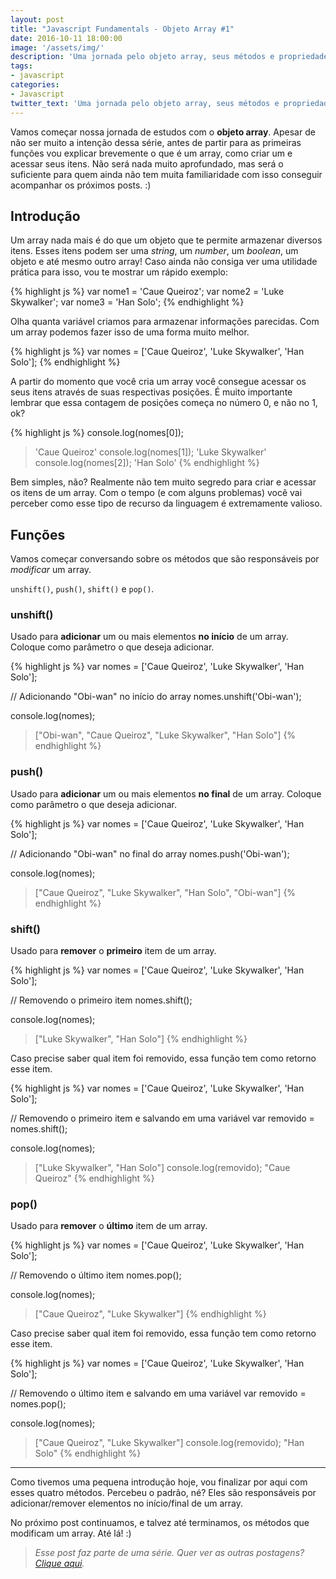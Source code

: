 ```yaml
---
layout: post
title: "Javascript Fundamentals - Objeto Array #1"
date: 2016-10-11 18:00:00
image: '/assets/img/'
description: 'Uma jornada pelo objeto array, seus métodos e propriedades.'
tags:
- javascript
categories:
- Javascript
twitter_text: 'Uma jornada pelo objeto array, seus métodos e propriedades.'
---
```


Vamos começar nossa jornada de estudos com o **objeto array**. Apesar de não ser muito a intenção dessa série, antes de partir para as primeiras funções vou explicar brevemente o que é um array, como criar um e acessar seus itens. Não será nada muito aprofundado, mas será o suficiente para quem ainda não tem muita familiaridade com isso conseguir acompanhar os próximos posts. :)

## Introdução

Um array nada mais é do que um objeto que te permite armazenar diversos itens. Esses itens podem ser uma _string_, um _number_, um _boolean_, um objeto e até mesmo outro array! Caso ainda não consiga ver uma utilidade prática para isso, vou te mostrar um rápido exemplo:

{% highlight js %}
var nome1 = 'Caue Queiroz';
var nome2 = 'Luke Skywalker';
var nome3 = 'Han Solo';
{% endhighlight %}

Olha quanta variável criamos para armazenar informações parecidas. Com um array podemos fazer isso de uma forma muito melhor.

{% highlight js %}
var nomes = ['Caue Queiroz', 'Luke Skywalker', 'Han Solo'];
{% endhighlight %}

A partir do momento que você cria um array você consegue acessar os seus itens através de suas respectivas posições. É muito importante lembrar que essa contagem de posições começa no número 0, e não no 1, ok?

{% highlight js %}
console.log(nomes[0]);
> 'Caue Queiroz'
console.log(nomes[1]);
> 'Luke Skywalker'
console.log(nomes[2]);
> 'Han Solo'
{% endhighlight %}

Bem simples, não? Realmente não tem muito segredo para criar e acessar os itens de um array. Com o tempo (e com alguns problemas) você vai perceber como esse tipo de recurso da linguagem é extremamente valioso.

## Funções

Vamos começar conversando sobre os métodos que são responsáveis por _modificar_ um array.

```unshift()```, ```push()```, ```shift()``` e ```pop()```.

### unshift()

Usado para **adicionar** um ou mais elementos **no início** de um array. Coloque como parâmetro o que deseja adicionar.

{% highlight js %}
var nomes = ['Caue Queiroz', 'Luke Skywalker', 'Han Solo'];

// Adicionando "Obi-wan" no início do array
nomes.unshift('Obi-wan');

console.log(nomes);
> ["Obi-wan", "Caue Queiroz", "Luke Skywalker", "Han Solo"]
{% endhighlight %}

### push()

Usado para **adicionar** um ou mais elementos **no final** de um array. Coloque como parâmetro o que deseja adicionar.

{% highlight js %}
var nomes = ['Caue Queiroz', 'Luke Skywalker', 'Han Solo'];

// Adicionando "Obi-wan" no final do array
nomes.push('Obi-wan');

console.log(nomes);
> ["Caue Queiroz", "Luke Skywalker", "Han Solo", "Obi-wan"]
{% endhighlight %}

### shift()

Usado para **remover** o **primeiro** item de um array.

{% highlight js %}
var nomes = ['Caue Queiroz', 'Luke Skywalker', 'Han Solo'];

// Removendo o primeiro item
nomes.shift();

console.log(nomes);
> ["Luke Skywalker", "Han Solo"]
{% endhighlight %}

Caso precise saber qual item foi removido, essa função tem como retorno esse item.

{% highlight js %}
var nomes = ['Caue Queiroz', 'Luke Skywalker', 'Han Solo'];

// Removendo o primeiro item e salvando em uma variável
var removido = nomes.shift();

console.log(nomes);
> ["Luke Skywalker", "Han Solo"]
console.log(removido);
> "Caue Queiroz"
{% endhighlight %}

### pop()

Usado para **remover** o **último** item de um array.

{% highlight js %}
var nomes = ['Caue Queiroz', 'Luke Skywalker', 'Han Solo'];

// Removendo o último item
nomes.pop();

console.log(nomes);
> ["Caue Queiroz", "Luke Skywalker"]
{% endhighlight %}

Caso precise saber qual item foi removido, essa função tem como retorno esse item.

{% highlight js %}
var nomes = ['Caue Queiroz', 'Luke Skywalker', 'Han Solo'];

// Removendo o último item e salvando em uma variável
var removido = nomes.pop();

console.log(nomes);
> ["Caue Queiroz", "Luke Skywalker"]
console.log(removido);
> "Han Solo"
{% endhighlight %}

---

Como tivemos uma pequena introdução hoje, vou finalizar por aqui com esses quatro métodos. Percebeu o padrão, né? Eles são responsáveis por adicionar/remover elementos no início/final de um array.

No próximo post continuamos, e talvez até terminamos, os métodos que modificam um array. Até lá! :)

> _Esse post faz parte de uma série. Quer ver as outras postagens? [Clique aqui](http://cauequeiroz.com.br/javascript-fundamentals/)._


